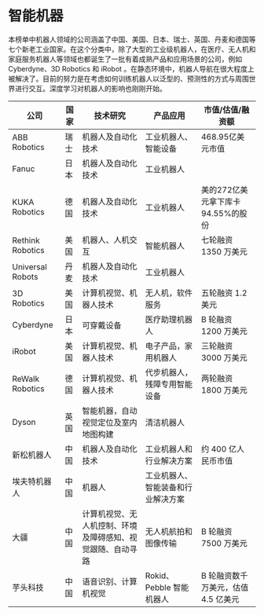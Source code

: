 # 智能机器

本榜单中机器人领域的公司涵盖了中国、美国、日本、瑞士、英国、丹麦和德国等七个新老工业国家。在这个分类中，除了大型的工业级机器人，在医疗、无人机和家庭服务机器人等领域也都诞生了一批有着成熟产品和应用场景的公司，例如 Cyberdyne、3D Robotics 和 iRobot 。在静态环境中，机器人导航在很大程度上被解决了。目前的努力是在考虑如何训练机器人以泛型的、预测性的方式与周围世界进行交互。深度学习对机器人的影响也刚刚开始。

公司|国家|技术研究|产品应用|市值/估值/融资额
---|---|---|---|---
ABB Robotics|瑞士|机器人及自动化技术|工业机器人、智能设备|468.95亿美元市值
Fanuc|日本|机器人及自动化技术|工业机器人|
KUKA Robotics|德国|机器人及自动化技术|工业机器人|美的272亿美元拿下库卡94.55%的股份
Rethink Robotics|美国|机器人、人机交互|智能机器人|七轮融资 1350 万美元
Universal Robots|丹麦|机器人及自动化技术|工业机器人|
3D Robotics|美国|计算机视觉、机器人技术|无人机，软件服务|五轮融资 1.2 美元
Cyberdyne|日本|可穿戴设备|医疗助理机器人|B 轮融资 1200 万美元
iRobot|美国|计算机视觉、机器人技术|电子产品，家用机器人|三轮融资 3000 万美元
ReWalk Robotics|德国|计算机视觉、机器人技术|代步机器人，残障专用智能设备|两轮融资 1800 万美元
Dyson|英国|智能机器，自动视觉定位及室内地图构建|清洁机器人|
新松机器人|中国|机器人及自动化技术|工业机器人和行业解决方案|约 400 亿人民币市值
埃夫特机器人|中国|机器人|工业机器人、智能装备和行业解决方案|
大疆| 中国|计算机视觉、无人机控制、环境及障碍感知、视觉跟随、自动寻路|无人机航拍和图像传输|B 轮融资 7500 万美元
芋头科技|中国|语音识别、计算机视觉|Rokid、Pebble 智能机器人|B 轮融资数千万美元，估值 4.5 亿美元
